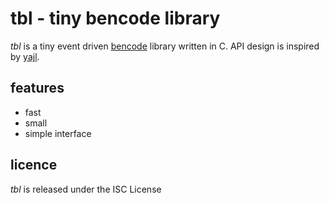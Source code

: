 tbl - tiny bencode library
==========================
*tbl* is a tiny event driven [bencode](http://en.wikipedia.org/wiki/Bencode)
library written in C. API design is inspired by
[yajl](http://github.com/lloyd/yajl).

features
--------
* fast
* small
* simple interface

licence
-------
*tbl* is released under the ISC License
